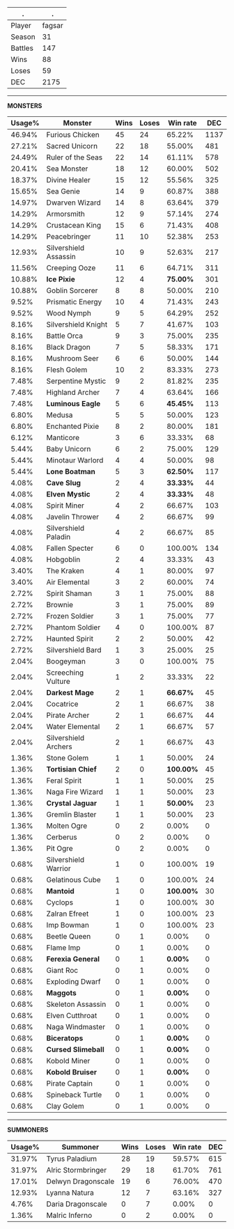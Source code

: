 .|.
|-|-
Player|fagsar
Season|31
Battles|147
Wins|88
Loses|59
DEC|2175

---
**MONSTERS**

Usage%|Monster|Wins|Loses|Win rate|DEC|
-|-|-|-|-|-|
46.94%|Furious Chicken|45|24|65.22%|1137|
27.21%|Sacred Unicorn|22|18|55.00%|481|
24.49%|Ruler of the Seas|22|14|61.11%|578|
20.41%|Sea Monster|18|12|60.00%|502|
18.37%|Divine Healer|15|12|55.56%|325|
15.65%|Sea Genie|14|9|60.87%|388|
14.97%|Dwarven Wizard|14|8|63.64%|379|
14.29%|Armorsmith|12|9|57.14%|274|
14.29%|Crustacean King|15|6|71.43%|408|
14.29%|Peacebringer|11|10|52.38%|253|
12.93%|Silvershield Assassin|10|9|52.63%|217|
11.56%|Creeping Ooze|11|6|64.71%|311|
10.88%|**Ice Pixie**|12|4|**75.00%**|301|
10.88%|Goblin Sorcerer|8|8|50.00%|210|
9.52%|Prismatic Energy|10|4|71.43%|243|
9.52%|Wood Nymph|9|5|64.29%|252|
8.16%|Silvershield Knight|5|7|41.67%|103|
8.16%|Battle Orca|9|3|75.00%|235|
8.16%|Black Dragon|7|5|58.33%|171|
8.16%|Mushroom Seer|6|6|50.00%|144|
8.16%|Flesh Golem|10|2|83.33%|273|
7.48%|Serpentine Mystic|9|2|81.82%|235|
7.48%|Highland Archer|7|4|63.64%|166|
7.48%|**Luminous Eagle**|5|6|**45.45%**|113|
6.80%|Medusa|5|5|50.00%|123|
6.80%|Enchanted Pixie|8|2|80.00%|181|
6.12%|Manticore|3|6|33.33%|68|
5.44%|Baby Unicorn|6|2|75.00%|129|
5.44%|Minotaur Warlord|4|4|50.00%|98|
5.44%|**Lone Boatman**|5|3|**62.50%**|117|
4.08%|**Cave Slug**|2|4|**33.33%**|44|
4.08%|**Elven Mystic**|2|4|**33.33%**|48|
4.08%|Spirit Miner|4|2|66.67%|103|
4.08%|Javelin Thrower|4|2|66.67%|99|
4.08%|Silvershield Paladin|4|2|66.67%|85|
4.08%|Fallen Specter|6|0|100.00%|134|
4.08%|Hobgoblin|2|4|33.33%|43|
3.40%|The Kraken|4|1|80.00%|97|
3.40%|Air Elemental|3|2|60.00%|74|
2.72%|Spirit Shaman|3|1|75.00%|88|
2.72%|Brownie|3|1|75.00%|89|
2.72%|Frozen Soldier|3|1|75.00%|77|
2.72%|Phantom Soldier|4|0|100.00%|87|
2.72%|Haunted Spirit|2|2|50.00%|42|
2.72%|Silvershield Bard|1|3|25.00%|25|
2.04%|Boogeyman|3|0|100.00%|75|
2.04%|Screeching Vulture|1|2|33.33%|22|
2.04%|**Darkest Mage**|2|1|**66.67%**|45|
2.04%|Cocatrice|2|1|66.67%|38|
2.04%|Pirate Archer|2|1|66.67%|44|
2.04%|Water Elemental|2|1|66.67%|57|
2.04%|Silvershield Archers|2|1|66.67%|43|
1.36%|Stone Golem|1|1|50.00%|24|
1.36%|**Tortisian Chief**|2|0|**100.00%**|45|
1.36%|Feral Spirit|1|1|50.00%|25|
1.36%|Naga Fire Wizard|1|1|50.00%|23|
1.36%|**Crystal Jaguar**|1|1|**50.00%**|23|
1.36%|Gremlin Blaster|1|1|50.00%|23|
1.36%|Molten Ogre|0|2|0.00%|0|
1.36%|Cerberus|0|2|0.00%|0|
1.36%|Pit Ogre|0|2|0.00%|0|
0.68%|Silvershield Warrior|1|0|100.00%|19|
0.68%|Gelatinous Cube|1|0|100.00%|24|
0.68%|**Mantoid**|1|0|**100.00%**|30|
0.68%|Cyclops|1|0|100.00%|30|
0.68%|Zalran Efreet|1|0|100.00%|23|
0.68%|Imp Bowman|1|0|100.00%|23|
0.68%|Beetle Queen|0|1|0.00%|0|
0.68%|Flame Imp|0|1|0.00%|0|
0.68%|**Ferexia General**|0|1|**0.00%**|0|
0.68%|Giant Roc|0|1|0.00%|0|
0.68%|Exploding Dwarf|0|1|0.00%|0|
0.68%|**Maggots**|0|1|**0.00%**|0|
0.68%|Skeleton Assassin|0|1|0.00%|0|
0.68%|Elven Cutthroat|0|1|0.00%|0|
0.68%|Naga Windmaster|0|1|0.00%|0|
0.68%|**Biceratops**|0|1|**0.00%**|0|
0.68%|**Cursed Slimeball**|0|1|**0.00%**|0|
0.68%|Kobold Miner|0|1|0.00%|0|
0.68%|**Kobold Bruiser**|0|1|**0.00%**|0|
0.68%|Pirate Captain|0|1|0.00%|0|
0.68%|Spineback Turtle|0|1|0.00%|0|
0.68%|Clay Golem|0|1|0.00%|0|

---
**SUMMONERS**

Usage%|Summoner|Wins|Loses|Win rate|DEC|
-|-|-|-|-|-|
31.97%|Tyrus Paladium|28|19|59.57%|615|
31.97%|Alric Stormbringer|29|18|61.70%|761|
17.01%|Delwyn Dragonscale|19|6|76.00%|470|
12.93%|Lyanna Natura|12|7|63.16%|327|
4.76%|Daria Dragonscale|0|7|0.00%|0|
1.36%|Malric Inferno|0|2|0.00%|0|
